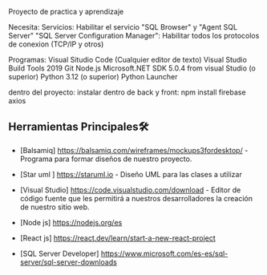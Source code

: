 Proyecto de practica y aprendizaje

Necesita: 
Servicios:
Habilitar el servicio "SQL Browser" y "Agent SQL Server"
"SQL Server Configuration Manager": Habilitar todos los protocolos de conexion (TCP/IP y otros)


Programas:
Visual Situdio Code (Cualquier editor de texto)
Visual Studio Build Tools 2019
Git
Node.js
Microsoft.NET SDK 5.0.4 from visual Studio (o superior)
Python 3.12 (o superior)
Python Launcher 

dentro del proyecto:
instalar dentro de back y front:
npm install firebase axios


## Herramientas Principales🛠️

* [Balsamiq] https://balsamiq.com/wireframes/mockups3fordesktop/ - Programa para formar diseños de nuestro proyecto.

* [Star uml ] https://staruml.io - Diseño UML para las clases a utilizar

* [Visual Studio] https://code.visualstudio.com/download - Editor de código fuente que les permitirá a nuestros desarrolladores la creación de nuestro
sitio web.

* [Node js] https://nodejs.org/es

* [React js] https://react.dev/learn/start-a-new-react-project

* [SQL Server Developer]  https://www.microsoft.com/es-es/sql-server/sql-server-downloads

